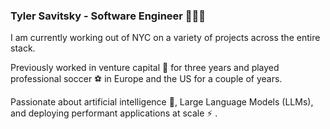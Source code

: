 ### Tyler Savitsky - Software Engineer 👾👾👾

I am currently working out of NYC on a variety of projects across the entire stack.

Previously worked in venture capital 🚀 for three years and played professional soccer ⚽ in Europe and the US for a couple of years.

Passionate about artificial intelligence 🤖, Large Language Models (LLMs), and deploying performant applications at scale ⚡ .

<!--
**booleanmagus/booleanmagus** is a ✨ _special_ ✨ repository because its `README.md` (this file) appears on your GitHub profile.

Here are some ideas to get you started:

- 🔭 I’m currently working on ...
- 🌱 I’m currently learning ...
- 👯 I’m looking to collaborate on ...
- 🤔 I’m looking for help with ...
- 💬 Ask me about ...
- 📫 How to reach me: ...
- 😄 Pronouns: ...
- ⚡ Fun fact: ...
-->
